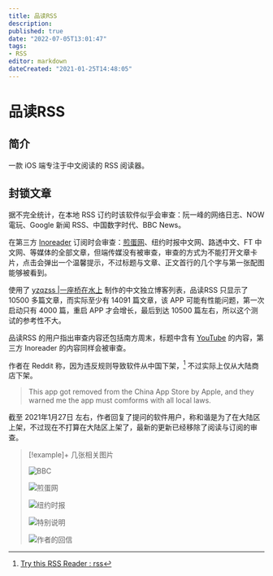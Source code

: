 ```yaml
---
title: 品读RSS
description:
published: true
date: "2022-07-05T13:01:47"
tags:
- RSS
editor: markdown
dateCreated: "2021-01-25T14:48:05"
---
```


# 品读RSS

## 简介

一款 iOS 端专注于中文阅读的 RSS 阅读器。

## 封锁文章

据不完全统计，在本地 RSS 订约时该软件似乎会审查：阮一峰的网络日志、NOW電玩、Google 新闻 RSS、中国数字时代、BBC News。

在第三方 [Inoreader][] 订阅时会审查：[煎蛋网][]、纽约时报中文网、路透中文、FT 中文网、等媒体的全部文章，但端传媒没有被审查，审查的方式为不能打开文章卡片，点击会弹出一个温馨提示，不过标题与文章、正文首行的几个字与第一张配图能够被看到。

[Inoreader]: /software/inoreader.md

[煎蛋网]: /website/jandan.md

使用了 [yzqzss |一座桥在水上](https://blog.othing.xyz) 制作的中文独立博客列表，品读RSS 只显示了 10500 多篇文章，而实际至少有 14091 篇文章，该 APP 可能有性能问题，第一次启动只有 4000 篇，重启 APP 才会增长，最后到达 10500 篇左右，所以这个测试的参考性不大。

品读RSS 的用户指出审查内容还包括南方周末，标题中含有 [YouTube][] 的内容，第三方 Inoreader 的内容同样会被审查。

[Youtube]: /company/Google/Youtube.md

作者在 Reddit 称，因为违反规则导致软件从中国下架，[^pdr_b] 不过实际上仅从大陆商店下架。

[^pdr_b]: [Try this RSS Reader : rss](https://web.archive.org/web/20210125092406/https://old.reddit.com/r/rss/comments/l33e0n/try_this_rss_reader/)

> This app got removed from the China App Store by Apple, and they warned me the app must comforms with all local laws.

截至 2021年1月27日 左右，作者回复了提问的软件用户，称和谐是为了在大陆区上架，不过现在不打算在大陆区上架了，最新的更新已经移除了阅读与订阅的审查。

> [!example]+ 几张相关图片
>
> ![BBC](/src/photo/Pindoo_RSS/bbc_b.png)
>
> ![煎蛋网](/src/photo/Pindoo_RSS/jd_b.png)
>
> ![纽约时报](/src/photo/Pindoo_RSS/nyt_b.png)
>
> ![特别说明](/src/photo/Pindoo_RSS/Q&A.png)
>
> ![作者的回信](/src/photo/Pindoo_RSS/message.jpg)
